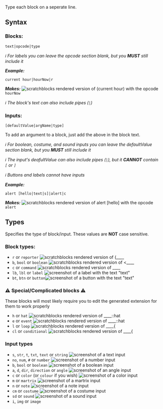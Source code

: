Type each block on a seperate line.

## Syntax
### Blocks:
```
text|opcode|type
```

*:information_source: For labels you can leave the opcode section blank, but you **MUST** still include it*

***Example:***
```
current hour|hourNow|r
```

***Makes:***
![scratchblocks rendered version of (current hour)](./images/exampleblock.svg) with the opcode `hourNow`

*:information_source: The block's text can also include pipes (`|`)*

### Inputs:
```
[defaultValue|argName|type]
```
To add an argument to a block, just add the above in the block text.

*:information_source: For boolean, costume, and sound inputs you can leave the defaultValue section blank, but you **MUST** still include it*

*:information_source: The input's deafultValue can also include pipes (`|`), but it **CANNOT** contain `[` or `]`*

*:information_source: Buttons and labels cannot have inputs*

***Example:***
```
alert [hello|text|s]|alert|c
```
***Makes:***
![scratchblocks rendered version of `alert [hello]`](./images/exampleinputblock.svg) with the opcode `alert`


## Types
Specifies the type of block/input. These values are **NOT** case sensitive.
### Block types:
 - `r` or `reporter` ![scratchblocks rendered version of `(____`](./images/blocktype/reporter.svg)
 - `b`, `bool` or `boolean` ![scratchblocks rendered version of `<____`](./images/blocktype/boolean.svg)
 - `c` or `command` ![scratchblocks rendered version of `____`](./images/blocktype/command.svg)
 - `lb`, `lbl` or `label` ![screenshot of a label with the text "text"](./images/blocktype/label.jpg)
 - `bt`, `btn` or `button`![screenshot of a button with the text "text"](./images/blocktype/button.jpg)
### :warning: Special/Complicated blocks :warning:
These blocks will most likely require you to edit the generated extension for them to work properly
 - `h` or `hat` ![scratchblocks rendered version of `____::hat`](./images/blocktype/hat.svg)
 - `e` or `event` ![scratchblocks rendered version of `____::hat`](./images/blocktype/hat.svg)
 - `l` or `loop` ![scratchblocks rendered version of `____{`](./images/blocktype/loop.svg)
 - `cl` or `conditional` ![scratchblocks rendered version of `____{`](./images/blocktype/loop.svg)
### Input types
 - `s`, `str`, `t`, `txt`, `text` or `string` ![screenshot of a text input](./images/inputtype/text.jpg)
 - `no`, `num`, `#` or `number` ![screenshot of a number input](./images/inputtype/number.jpg)
 - `b`, `bool` or `boolean` ![screenshot of a boolean input](./images/inputtype/boolean.jpg)
 - `a`, `d`, `dir`, `direction` or `angle` ![screenshot of an angle input](./images/inputtype/angle.jpg)
 - `c` or `color` (or `colour` if you wish) ![screenshot of a color input](./images/inputtype/color.jpg)
 - `m` or `martrix` ![screenshot of a martrix input](./images/inputtype/martrix.jpg)
 - `n` or `note` ![screenshot of a note input](./images/inputtype/note.jpg)
 - `cm` or `costume` ![screenshot of a costume input](./images/inputtype/costume.jpg)
 - `sd` or `sound` ![screenshot of a sound input](./images/inputtype/sound.jpg)
 - `i`, `img` or `image`